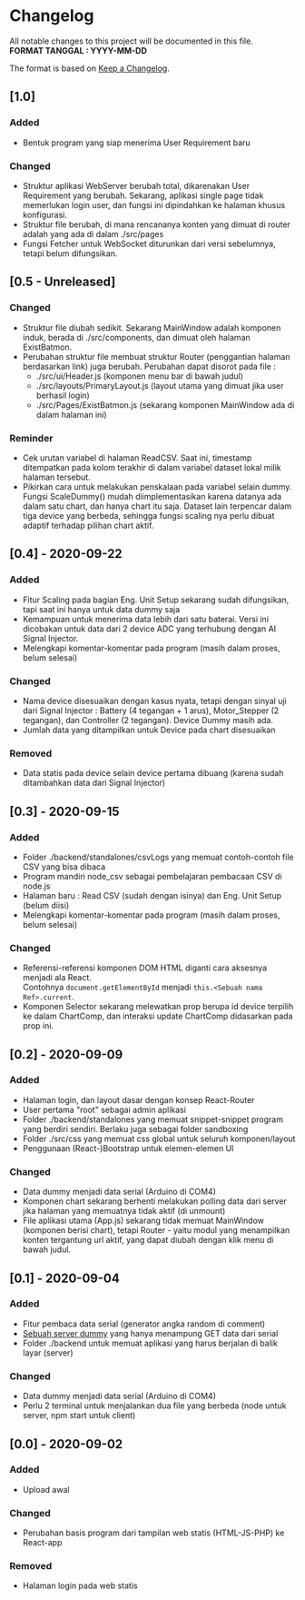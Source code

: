 # Changelog
All notable changes to this project will be documented in this file.<br/>
**FORMAT TANGGAL : YYYY-MM-DD <br/>**

The format is based on [Keep a Changelog](https://keepachangelog.com/en/1.0.0/).

## [1.0]

### Added
- Bentuk program yang siap menerima User Requirement baru

### Changed
- Struktur aplikasi WebServer berubah total, dikarenakan User Requirement yang berubah. Sekarang, aplikasi single page tidak memerlukan login user, dan fungsi ini dipindahkan ke halaman khusus konfigurasi.
- Struktur file berubah, di mana rencananya konten yang dimuat di router adalah yang ada di dalam ./src/pages
- Fungsi Fetcher untuk WebSocket diturunkan dari versi sebelumnya, tetapi belum difungsikan.

## [0.5 - Unreleased]

### Changed
- Struktur file diubah sedikit. Sekarang MainWindow adalah komponen induk, berada di ./src/components, dan dimuat oleh halaman ExistBatmon.
- Perubahan struktur file membuat struktur Router (penggantian halaman berdasarkan link) juga berubah. Perubahan dapat disorot pada file :
  - ./src/ui/Header.js (komponen menu bar di bawah judul)
  - ./src/layouts/PrimaryLayout.js (layout utama yang dimuat jika user berhasil login)
  - ./src/Pages/ExistBatmon.js (sekarang komponen MainWindow ada di dalam halaman ini)

### Reminder
- Cek urutan variabel di halaman ReadCSV. Saat ini, timestamp ditempatkan pada kolom terakhir di dalam variabel dataset lokal milik halaman tersebut.
- Pikirkan cara untuk melakukan penskalaan pada variabel selain dummy. Fungsi ScaleDummy() mudah diimplementasikan karena datanya ada dalam satu chart, dan hanya chart itu saja. Dataset lain terpencar dalam tiga device yang berbeda, sehingga fungsi scaling nya perlu dibuat adaptif terhadap pilihan chart aktif.

## [0.4] - 2020-09-22

### Added
- Fitur Scaling pada bagian Eng. Unit Setup sekarang sudah difungsikan, tapi saat ini hanya untuk data dummy saja
- Kemampuan untuk menerima data lebih dari satu baterai. Versi ini dicobakan untuk data dari 2 device ADC yang terhubung dengan AI Signal Injector.
- Melengkapi komentar-komentar pada program (masih dalam proses, belum selesai)

### Changed
- Nama device disesuaikan dengan kasus nyata, tetapi dengan sinyal uji dari Signal Injector : Battery (4 tegangan + 1 arus), Motor_Stepper (2 tegangan), dan Controller (2 tegangan). Device Dummy masih ada.
- Jumlah data yang ditampilkan untuk Device pada chart disesuaikan

### Removed
- Data statis pada device selain device pertama dibuang (karena sudah ditambahkan data dari Signal Injector)

## [0.3] - 2020-09-15

### Added
- Folder ./backend/standalones/csvLogs yang memuat contoh-contoh file CSV yang bisa dibaca
- Program mandiri node_csv sebagai pembelajaran pembacaan CSV di node.js
- Halaman baru : Read CSV (sudah dengan isinya) dan Eng. Unit Setup (belum diisi)
- Melengkapi komentar-komentar pada program (masih dalam proses, belum selesai)

### Changed
- Referensi-referensi komponen DOM HTML diganti cara aksesnya menjadi ala React. <br /> 
    Contohnya ```document.getElementById``` menjadi ```this.<Sebuah nama Ref>.current```.
- Komponen Selector sekarang melewatkan prop berupa id device terpilih ke dalam ChartComp, dan interaksi update ChartComp didasarkan pada prop ini.

## [0.2] - 2020-09-09

### Added
- Halaman login, dan layout dasar dengan konsep React-Router
- User pertama "root" sebagai admin aplikasi
- Folder ./backend/standalones yang memuat snippet-snippet program yang berdiri sendiri. Berlaku juga sebagai folder sandboxing
- Folder  ./src/css yang memuat css global untuk seluruh komponen/layout
- Penggunaan (React-)Bootstrap untuk elemen-elemen UI

### Changed
- Data dummy menjadi data serial (Arduino di COM4)
- Komponen chart sekarang berhenti melakukan polling data dari server jika halaman yang memuatnya tidak aktif (di unmount)
- File aplikasi utama (App.js) sekarang tidak memuat MainWindow (komponen berisi chart), tetapi Router - yaitu modul yang menampilkan konten tergantung url aktif, yang dapat diubah dengan klik menu di bawah judul.

## [0.1] - 2020-09-04

### Added
- Fitur pembaca data serial (generator angka random di comment)
- [Sebuah server dummy](http://localhost:5000) yang hanya menampung GET data dari serial
- Folder ./backend untuk memuat aplikasi yang harus berjalan di balik layar (server)

### Changed
- Data dummy menjadi data serial (Arduino di COM4)
- Perlu 2 terminal untuk menjalankan dua file yang berbeda (node untuk server, npm start untuk client)

## [0.0] - 2020-09-02

### Added
- Upload awal

### Changed
- Perubahan basis program dari tampilan web statis (HTML-JS-PHP) ke React-app

### Removed
- Halaman login pada web statis